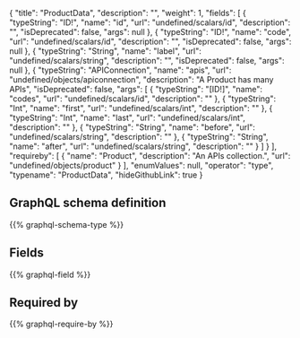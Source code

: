 {
  "title": "ProductData",
  "description": "",
  "weight": 1,
  "fields": [
    {
      "typeString": "ID!",
      "name": "id",
      "url": "undefined/scalars/id",
      "description": "",
      "isDeprecated": false,
      "args": null
    },
    {
      "typeString": "ID!",
      "name": "code",
      "url": "undefined/scalars/id",
      "description": "",
      "isDeprecated": false,
      "args": null
    },
    {
      "typeString": "String",
      "name": "label",
      "url": "undefined/scalars/string",
      "description": "",
      "isDeprecated": false,
      "args": null
    },
    {
      "typeString": "APIConnection",
      "name": "apis",
      "url": "undefined/objects/apiconnection",
      "description": "A Product has many APIs",
      "isDeprecated": false,
      "args": [
        {
          "typeString": "[ID!]",
          "name": "codes",
          "url": "undefined/scalars/id",
          "description": ""
        },
        {
          "typeString": "Int",
          "name": "first",
          "url": "undefined/scalars/int",
          "description": ""
        },
        {
          "typeString": "Int",
          "name": "last",
          "url": "undefined/scalars/int",
          "description": ""
        },
        {
          "typeString": "String",
          "name": "before",
          "url": "undefined/scalars/string",
          "description": ""
        },
        {
          "typeString": "String",
          "name": "after",
          "url": "undefined/scalars/string",
          "description": ""
        }
      ]
    }
  ],
  "requireby": [
    {
      "name": "Product",
      "description": "An APIs collection.",
      "url": "undefined/objects/product"
    }
  ],
  "enumValues": null,
  "operator": "type",
  "typename": "ProductData",
  "hideGithubLink": true
}
## GraphQL schema definition

{{% graphql-schema-type %}}

## Fields

{{% graphql-field %}}

## Required by

{{% graphql-require-by %}}
